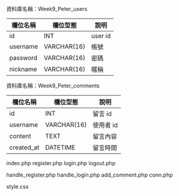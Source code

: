 資料庫名稱：Week9_Peter_users

| 欄位名稱    | 欄位型態     | 說明     | 
|------------|-------------|---------|
| id         | INT         | user id |
| username   | VARCHAR(16) | 帳號     | UNIQUE
| password   | VARCHAR(16) | 密碼     |
| nickname   | VARCHAR(16) | 暱稱     |

資料庫名稱：Week9_Peter_comments

| 欄位名稱    | 欄位型態     | 說明     | 
|------------|-------------|---------|
| id         | INT         | 留言 id  |
| username   | VARCHAR(16) | 使用者 id |
| content    | TEXT        | 留言內容  |
| created_at | DATETIME    | 留言時間  |  

index.php
register.php
login.php
logout.php

handle_register.php
handle_login.php
add_comment.php
conn.php

style.css